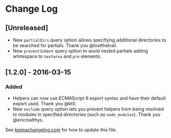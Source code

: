 # Change Log

## [Unreleased]
- New `partialDirs` query option allows specifying additional directories to be searched for partials. Thank you @lostthetrail.
- New `preventIndent` query option to avoid nested partials adding whitespace to
  `textarea` and `pre` elements.

## [1.2.0] - 2016-03-15

### Added
- Helpers can now use ECMAScript 6 export syntax and have their default export used. Thank you @kt0.
- New `exclude` query option lets you prevent helpers from being resolved to
  modules in specified directories (such as `node_modules`). Thank you @ericmatthys.


See [keepachangelog.com](http://keepachangelog.com/) for how to update this file.
